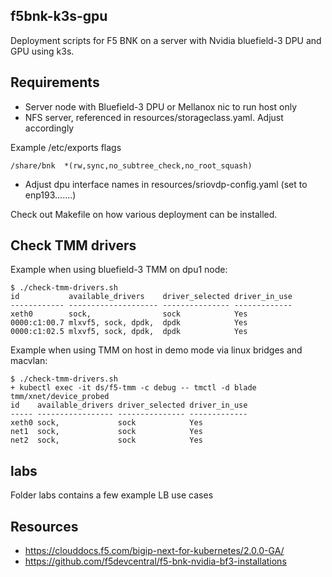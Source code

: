 ## f5bnk-k3s-gpu

Deployment scripts for F5 BNK on a server with Nvidia bluefield-3 DPU and
GPU using k3s.

## Requirements

- Server node with Bluefield-3 DPU or Mellanox nic to run host only
- NFS server, referenced in resources/storageclass.yaml. Adjust accordingly

Example /etc/exports flags

```
/share/bnk  *(rw,sync,no_subtree_check,no_root_squash)
```

- Adjust dpu interface names in resources/sriovdp-config.yaml (set to enp193.......)

Check out Makefile on how various deployment can be installed.

## Check TMM drivers

Example when using bluefield-3 TMM on dpu1 node:

```
$ ./check-tmm-drivers.sh 
id           available_drivers    driver_selected driver_in_use
------------ -------------------- --------------- -------------
xeth0        sock,                sock            Yes          
0000:c1:00.7 mlxvf5, sock, dpdk,  dpdk            Yes          
0000:c1:02.5 mlxvf5, sock, dpdk,  dpdk            Yes   
```

Example when using TMM on host in demo mode via linux bridges and macvlan:

```
$ ./check-tmm-drivers.sh 
+ kubectl exec -it ds/f5-tmm -c debug -- tmctl -d blade tmm/xnet/device_probed
id    available_drivers driver_selected driver_in_use
----- ----------------- --------------- -------------
xeth0 sock,             sock            Yes          
net1  sock,             sock            Yes          
net2  sock,             sock            Yes          
```

## labs

Folder labs contains a few example LB use cases

## Resources

- https://clouddocs.f5.com/bigip-next-for-kubernetes/2.0.0-GA/
- https://github.com/f5devcentral/f5-bnk-nvidia-bf3-installations

